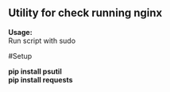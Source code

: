 ## Utility for check running nginx

**Usage:**  
Run script with sudo


#Setup

**pip install psutil**  
**pip install requests**